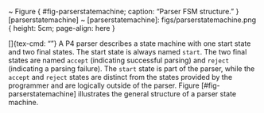 \~ Figure { \#fig-parserstatemachine; caption: “Parser FSM structure.” }
\[parserstatemachine\] \~ \[parserstatemachine\]:
figs/parserstatemachine.png { height: 5cm; page-align: here }

\[\]{tex-cmd: “”} A P4 parser describes a state machine with one start
state and two final states. The start state is always named `start`. The
two final states are named `accept` (indicating successful parsing) and
`reject` (indicating a parsing failure). The `start` state is part of
the parser, while the `accept` and `reject` states are distinct from the
states provided by the programmer and are logically outside of the
parser. Figure \[\#fig-parserstatemachine\] illustrates the general
structure of a parser state machine.
